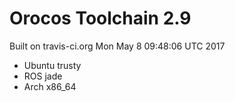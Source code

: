 
# Orocos Toolchain 2.9

Built on travis-ci.org Mon May  8 09:48:06 UTC 2017

* Ubuntu trusty
* ROS jade
* Arch x86_64


